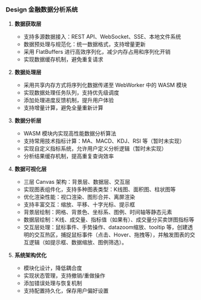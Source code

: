 ### Design 金融数据分析系统

1. **数据获取层**

   - 支持多源数据接入：REST API、WebSocket、SSE、本地文件系统
   - 数据预处理与规范化：统一数据格式，支持增量更新
   - 采用 FlatBuffers 进行高效序列化，减少内存占用和序列化开销
   - 实现数据缓存机制，避免重复请求

2. **数据处理层**

   - 采用共享内存方式将序列化数据传递至 WebWorker 中的 WASM 模块
   - 实现数据处理任务队列，支持优先级调度
   - 添加处理进度反馈机制，提升用户体验
   - 支持增量计算，避免全量重新计算

3. **数据分析层**

   - WASM 模块内实现高性能数据分析算法
   - 支持常用技术指标计算：MA、MACD、KDJ、RSI 等（暂时未实现）
   - 实现自定义指标系统，允许用户定义分析逻辑（暂时未实现）
   - 分析结果缓存机制，提高重复查询效率

4. **数据可视化层**

   - 三层 Canvas 架构：背景层、数据层、交互层
   - 实现图表组件化，支持多种图表类型：K线图、面积图、柱状图等
   - 优化渲染性能：视口渲染、图形合并、离屏渲染
   - 支持丰富交互：缩放、平移、十字光标、提示框
   - 背景层绘制：网格、背景色、坐标系、图例、时间轴等静态元素
   - 数据层绘制：K线、成交量、指标值（如果有）、成交量分买卖饼图指标等
   - 交互层处理：鼠标事件、手势操作、datazoom缩放、tooltip 等，创建透明的交互热区，捕捉鼠标事件（点击、Hover、拖拽等），并触发图表的交互逻辑（如提示框、数据缩放、图例筛选）。

5. **系统架构优化**
   - 模块化设计，降低耦合度
   - 实现状态管理，支持撤销/重做操作
   - 添加错误处理与恢复机制
   - 支持配置持久化，保存用户偏好设置
